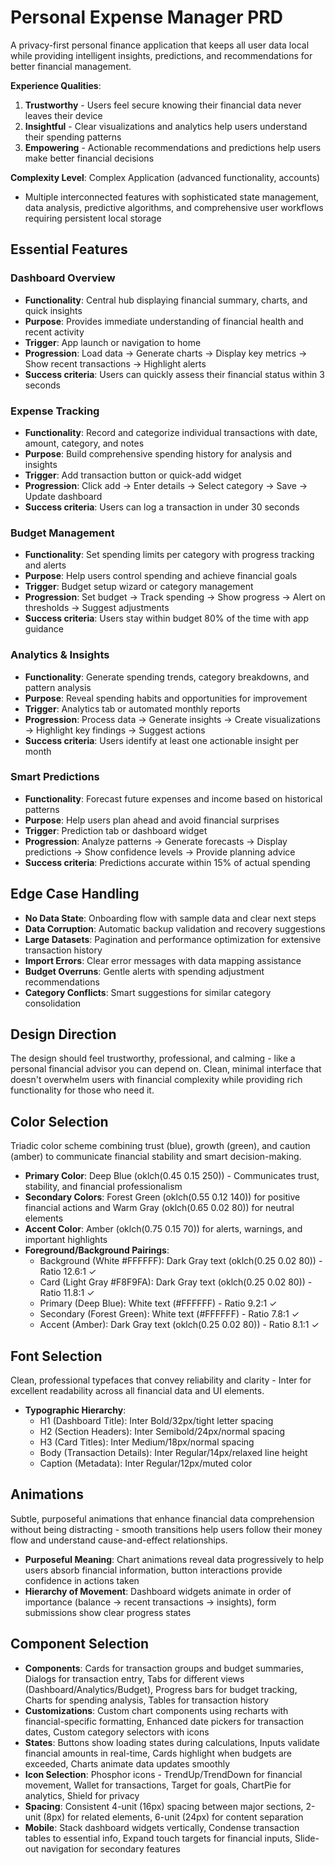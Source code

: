 # Personal Expense Manager PRD

A privacy-first personal finance application that keeps all user data local while providing intelligent insights, predictions, and recommendations for better financial management.

**Experience Qualities**: 
1. **Trustworthy** - Users feel secure knowing their financial data never leaves their device
2. **Insightful** - Clear visualizations and analytics help users understand their spending patterns
3. **Empowering** - Actionable recommendations and predictions help users make better financial decisions

**Complexity Level**: Complex Application (advanced functionality, accounts)
- Multiple interconnected features with sophisticated state management, data analysis, predictive algorithms, and comprehensive user workflows requiring persistent local storage

## Essential Features

### Dashboard Overview
- **Functionality**: Central hub displaying financial summary, charts, and quick insights
- **Purpose**: Provides immediate understanding of financial health and recent activity
- **Trigger**: App launch or navigation to home
- **Progression**: Load data → Generate charts → Display key metrics → Show recent transactions → Highlight alerts
- **Success criteria**: Users can quickly assess their financial status within 3 seconds

### Expense Tracking
- **Functionality**: Record and categorize individual transactions with date, amount, category, and notes
- **Purpose**: Build comprehensive spending history for analysis and insights
- **Trigger**: Add transaction button or quick-add widget
- **Progression**: Click add → Enter details → Select category → Save → Update dashboard
- **Success criteria**: Users can log a transaction in under 30 seconds

### Budget Management
- **Functionality**: Set spending limits per category with progress tracking and alerts
- **Purpose**: Help users control spending and achieve financial goals
- **Trigger**: Budget setup wizard or category management
- **Progression**: Set budget → Track spending → Show progress → Alert on thresholds → Suggest adjustments
- **Success criteria**: Users stay within budget 80% of the time with app guidance

### Analytics & Insights
- **Functionality**: Generate spending trends, category breakdowns, and pattern analysis
- **Purpose**: Reveal spending habits and opportunities for improvement
- **Trigger**: Analytics tab or automated monthly reports
- **Progression**: Process data → Generate insights → Create visualizations → Highlight key findings → Suggest actions
- **Success criteria**: Users identify at least one actionable insight per month

### Smart Predictions
- **Functionality**: Forecast future expenses and income based on historical patterns
- **Purpose**: Help users plan ahead and avoid financial surprises
- **Trigger**: Prediction tab or dashboard widget
- **Progression**: Analyze patterns → Generate forecasts → Display predictions → Show confidence levels → Provide planning advice
- **Success criteria**: Predictions accurate within 15% of actual spending

## Edge Case Handling
- **No Data State**: Onboarding flow with sample data and clear next steps
- **Data Corruption**: Automatic backup validation and recovery suggestions
- **Large Datasets**: Pagination and performance optimization for extensive transaction history
- **Import Errors**: Clear error messages with data mapping assistance
- **Budget Overruns**: Gentle alerts with spending adjustment recommendations
- **Category Conflicts**: Smart suggestions for similar category consolidation

## Design Direction
The design should feel trustworthy, professional, and calming - like a personal financial advisor you can depend on. Clean, minimal interface that doesn't overwhelm users with financial complexity while providing rich functionality for those who need it.

## Color Selection
Triadic color scheme combining trust (blue), growth (green), and caution (amber) to communicate financial stability and smart decision-making.

- **Primary Color**: Deep Blue (oklch(0.45 0.15 250)) - Communicates trust, stability, and financial professionalism
- **Secondary Colors**: Forest Green (oklch(0.55 0.12 140)) for positive financial actions and Warm Gray (oklch(0.65 0.02 80)) for neutral elements
- **Accent Color**: Amber (oklch(0.75 0.15 70)) for alerts, warnings, and important highlights
- **Foreground/Background Pairings**:
  - Background (White #FFFFFF): Dark Gray text (oklch(0.25 0.02 80)) - Ratio 12.6:1 ✓
  - Card (Light Gray #F8F9FA): Dark Gray text (oklch(0.25 0.02 80)) - Ratio 11.8:1 ✓
  - Primary (Deep Blue): White text (#FFFFFF) - Ratio 9.2:1 ✓
  - Secondary (Forest Green): White text (#FFFFFF) - Ratio 7.8:1 ✓
  - Accent (Amber): Dark Gray text (oklch(0.25 0.02 80)) - Ratio 8.1:1 ✓

## Font Selection
Clean, professional typefaces that convey reliability and clarity - Inter for excellent readability across all financial data and UI elements.

- **Typographic Hierarchy**:
  - H1 (Dashboard Title): Inter Bold/32px/tight letter spacing
  - H2 (Section Headers): Inter Semibold/24px/normal spacing
  - H3 (Card Titles): Inter Medium/18px/normal spacing
  - Body (Transaction Details): Inter Regular/14px/relaxed line height
  - Caption (Metadata): Inter Regular/12px/muted color

## Animations
Subtle, purposeful animations that enhance financial data comprehension without being distracting - smooth transitions help users follow their money flow and understand cause-and-effect relationships.

- **Purposeful Meaning**: Chart animations reveal data progressively to help users absorb financial information, button interactions provide confidence in actions taken
- **Hierarchy of Movement**: Dashboard widgets animate in order of importance (balance → recent transactions → insights), form submissions show clear progress states

## Component Selection
- **Components**: Cards for transaction groups and budget summaries, Dialogs for transaction entry, Tabs for different views (Dashboard/Analytics/Budget), Progress bars for budget tracking, Charts for spending analysis, Tables for transaction history
- **Customizations**: Custom chart components using recharts with financial-specific formatting, Enhanced date pickers for transaction dates, Custom category selectors with icons
- **States**: Buttons show loading states during calculations, Inputs validate financial amounts in real-time, Cards highlight when budgets are exceeded, Charts animate data updates smoothly
- **Icon Selection**: Phosphor icons - TrendUp/TrendDown for financial movement, Wallet for transactions, Target for goals, ChartPie for analytics, Shield for privacy
- **Spacing**: Consistent 4-unit (16px) spacing between major sections, 2-unit (8px) for related elements, 6-unit (24px) for content separation
- **Mobile**: Stack dashboard widgets vertically, Condense transaction tables to essential info, Expand touch targets for financial inputs, Slide-out navigation for secondary features